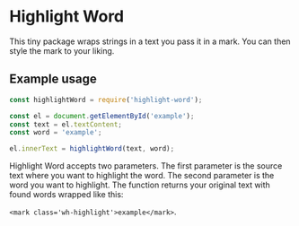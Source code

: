 # Highlight Word

This tiny package wraps strings in a text you pass it in a mark. You can then style the mark to your liking.

## Example usage

```js
const highlightWord = require('highlight-word');

const el = document.getElementById('example');
const text = el.textContent;
const word = 'example';

el.innerText = highlightWord(text, word);
```

Highlight Word accepts two parameters. The first parameter is the source text where you want to highlight the word. The second parameter is the word you want to highlight. The function returns your original text with found words wrapped like this:

`<mark class='wh-highlight'>example</mark>`.
